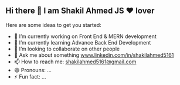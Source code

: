  ## Hi there 👋 I am Shakil Ahmed JS ❤️ lover 



Here are some ideas to get you started:

- 🔭 I’m currently working on Front End & MERN development
- 🌱 I’m currently learning Advance Back End Development 
- 👯 I’m looking to collaborate on other people
- 💬 Ask me about something www.linkedin.com/in/shakilahmed5161
- 📫 How to reach me: shakilahmed5161@gmail.com 
- 😄 Pronouns: ...
- ⚡ Fun fact: ...

